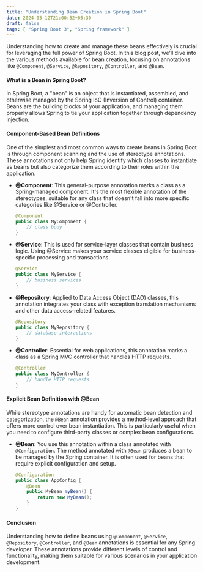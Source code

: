 ```yaml
---
title: "Understanding Bean Creation in Spring Boot"
date: 2024-05-12T21:00:52+05:30
draft: false
tags: [ "Spring Boot 3", "Spring framework" ]
---
```

Understanding how to create and manage these beans effectively is crucial for leveraging the full power of Spring Boot. In this blog post, we'll dive into the various methods available for bean creation, focusing on annotations like `@Component`, `@Service`, `@Repository`, `@Controller`, and `@Bean`.

#### What is a Bean in Spring Boot?

In Spring Boot, a "bean" is an object that is instantiated, assembled, and otherwise managed by the Spring IoC (Inversion of Control) container. Beans are the building blocks of your application, and managing them properly allows Spring to tie your application together through dependency injection.

#### Component-Based Bean Definitions

One of the simplest and most common ways to create beans in Spring Boot is through component scanning and the use of stereotype annotations. These annotations not only help Spring identify which classes to instantiate as beans but also categorize them according to their roles within the application.

- **@Component**: This general-purpose annotation marks a class as a Spring-managed component. It's the most flexible annotation of the stereotypes, suitable for any class that doesn't fall into more specific categories like @Service or @Controller.

  ```java
  @Component
  public class MyComponent {
      // class body
  }
  ```

- **@Service**: This is used for service-layer classes that contain business logic. Using @Service makes your service classes eligible for business-specific processing and transactions.

  ```java
  @Service
  public class MyService {
      // business services
  }
  ```

- **@Repository**: Applied to Data Access Object (DAO) classes, this annotation integrates your class with exception translation mechanisms and other data access-related features.

  ```java
  @Repository
  public class MyRepository {
      // database interactions
  }
  ```

- **@Controller**: Essential for web applications, this annotation marks a class as a Spring MVC controller that handles HTTP requests.

  ```java
  @Controller
  public class MyController {
      // handle HTTP requests
  }
  ```

#### Explicit Bean Definition with @Bean

While stereotype annotations are handy for automatic bean detection and categorization, the `@Bean` annotation provides a method-level approach that offers more control over bean instantiation. This is particularly useful when you need to configure third-party classes or complex bean configurations.

- **@Bean**: You use this annotation within a class annotated with `@Configuration`. The method annotated with `@Bean` produces a bean to be managed by the Spring container. It is often used for beans that require explicit configuration and setup.

  ```java
  @Configuration
  public class AppConfig {
      @Bean
      public MyBean myBean() {
          return new MyBean();
      }
  }
  ```

#### Conclusion

Understanding how to define beans using `@Component`, `@Service`, `@Repository`, `@Controller`, and `@Bean` annotations is essential for any Spring developer. These annotations provide different levels of control and functionality, making them suitable for various scenarios in your application development.